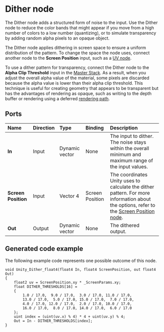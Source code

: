 # Dither node

The Dither node adds a structured form of noise to the input. Use the Dither node to reduce the color bands that might appear if you move from a high number of colors to a low number (quantizing), or to simulate transparency by adding random alpha pixels to an opaque object. 

The Dither node applies dithering in screen space to ensure a uniform distribution of the pattern. To change the space the node uses, connect another node to the **Screen Position** input, such as a [UV node](UV-Nodes.md).

To use a dither pattern for transparency, connect the Dither node to the **Alpha Clip Threshold** input in the [Master Stack](Master-Stack.md). As a result, when you adjust the overall alpha value of the material, some pixels are discarded because the alpha value is lower than their alpha clip threshold. This technique is useful for creating geometry that appears to be transparent but has the advantages of rendering as opaque, such as writing to the depth buffer or rendering using a deferred [rendering path](https://docs.unity3d.com/Manual/built-in-rendering-paths.html).

## Ports

| **Name** | **Direction** | **Type** | **Binding** | **Description** |
|:------------ |:-------------|:-----|:---|:---|
| **In** | Input | Dynamic vector | None | The input to dither. The noise stays within the overall minimum and maximum range of the input values. |
| **Screen Position** | Input | Vector 4 | Screen Position | The coordinates Unity uses to calculate the dither pattern. For more information about the options, refer to the [Screen Position node](Screen-Position-Node.md). |
| **Out** | Output | Dynamic vector | None | The dithered output. |

## Generated code example

The following example code represents one possible outcome of this node.

```
void Unity_Dither_float4(float4 In, float4 ScreenPosition, out float4 Out)
{
    float2 uv = ScreenPosition.xy * _ScreenParams.xy;
    float DITHER_THRESHOLDS[16] =
    {
        1.0 / 17.0,  9.0 / 17.0,  3.0 / 17.0, 11.0 / 17.0,
        13.0 / 17.0,  5.0 / 17.0, 15.0 / 17.0,  7.0 / 17.0,
        4.0 / 17.0, 12.0 / 17.0,  2.0 / 17.0, 10.0 / 17.0,
        16.0 / 17.0,  8.0 / 17.0, 14.0 / 17.0,  6.0 / 17.0
    };
    uint index = (uint(uv.x) % 4) * 4 + uint(uv.y) % 4;
    Out = In - DITHER_THRESHOLDS[index];
}
```

